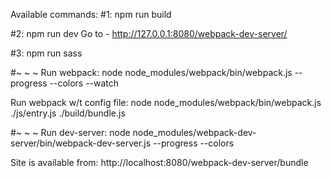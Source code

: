 Available commands:
#1:
    npm run build

#2:
    npm run dev
Go to - http://127.0.0.1:8080/webpack-dev-server/   

#3:
    npm run sass
    
#~ ~ ~
Run webpack:
		node node_modules/webpack/bin/webpack.js --progress --colors --watch

Run webpack w/t config file:
		node node_modules/webpack/bin/webpack.js ./js/entry.js ./build/bundle.js

#~ ~ ~ 
Run dev-server:
		node node_modules/webpack-dev-server/bin/webpack-dev-server.js --progress --colors

Site is available from:
		http://localhost:8080/webpack-dev-server/bundle